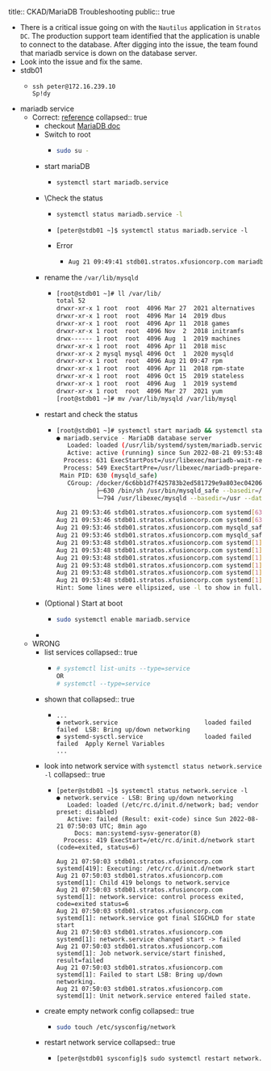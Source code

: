 title:: CKAD/MariaDB Troubleshooting
public:: true

- There is a critical issue going on with the `Nautilus` application in `Stratos DC`. The production support team identified that the application is unable to connect to the database. After digging into the issue, the team found that mariadb service is down on the database server.
- Look into the issue and fix the same.
- stdb01
	- ```
	  ssh peter@172.16.239.10
	  Sp!dy
	  ```
- mariadb service
	- Correct: [reference](https://www.nbtechsupport.co.in/2021/01/mariadb-troubleshooting-kodekloud.html?showComment=1619604587017)
	  collapsed:: true
		- checkout [MariaDB doc](https://mariadb.com/kb/en/systemd/)
		- Switch to root
			- ```bash
			  sudo su -
			  ```
		- start mariaDB
			- ```bash
			  systemctl start mariadb.service
			  
			  ```
		- \Check the status
			- ```bash
			  systemctl status mariadb.service -l
			  ```
			- ```
			  [peter@stdb01 ~]$ systemctl status mariadb.service -l
			  
			  ```
			- Error
				- ```bash
				  Aug 21 09:49:41 stdb01.stratos.xfusioncorp.com mariadb-prepare-db-dir[485]: Database MariaDB is not initialized, but the directory /var/lib/mysql is not empty, so initialization cannot be done.
				  ```
		- rename the `/var/lib/mysqld`
			- ```bash
			  [root@stdb01 ~]# ll /var/lib/
			  total 52
			  drwxr-xr-x 1 root  root  4096 Mar 27  2021 alternatives
			  drwxr-xr-x 1 root  root  4096 Mar 14  2019 dbus
			  drwxr-xr-x 1 root  root  4096 Apr 11  2018 games
			  drwxr-xr-x 1 root  root  4096 Nov  2  2018 initramfs
			  drwx------ 1 root  root  4096 Aug  1  2019 machines
			  drwxr-xr-x 1 root  root  4096 Apr 11  2018 misc
			  drwxr-xr-x 2 mysql mysql 4096 Oct  1  2020 mysqld
			  drwxr-xr-x 1 root  root  4096 Aug 21 09:47 rpm
			  drwxr-xr-x 1 root  root  4096 Apr 11  2018 rpm-state
			  drwxr-xr-x 1 root  root  4096 Oct 15  2019 stateless
			  drwxr-xr-x 1 root  root  4096 Aug  1  2019 systemd
			  drwxr-xr-x 1 root  root  4096 Mar 27  2021 yum
			  [root@stdb01 ~]# mv /var/lib/mysqld /var/lib/mysql
			  ```
		- restart and check the status
			- ```bash
			  [root@stdb01 ~]# systemctl start mariadb && systemctl status mariadb
			  ● mariadb.service - MariaDB database server
			     Loaded: loaded (/usr/lib/systemd/system/mariadb.service; disabled; vendor preset: disabled)
			     Active: active (running) since Sun 2022-08-21 09:53:48 UTC; 4ms ago
			    Process: 631 ExecStartPost=/usr/libexec/mariadb-wait-ready $MAINPID (code=exited, status=0/SUCCESS)
			    Process: 549 ExecStartPre=/usr/libexec/mariadb-prepare-db-dir %n (code=exited, status=0/SUCCESS)
			   Main PID: 630 (mysqld_safe)
			     CGroup: /docker/6c6bb1d7f425783b2ed581729e9a803ec04206228901c8cf94f4572027a24d90/system.slice/mariadb.service
			             ├─630 /bin/sh /usr/bin/mysqld_safe --basedir=/usr
			             └─794 /usr/libexec/mysqld --basedir=/usr --datadir=/var/lib/mysql --plugin-dir=/usr/lib64...
			  
			  Aug 21 09:53:46 stdb01.stratos.xfusioncorp.com systemd[630]: Executing: /usr/bin/mysqld_safe --bas...sr
			  Aug 21 09:53:46 stdb01.stratos.xfusioncorp.com systemd[631]: Executing: /usr/libexec/mariadb-wait-...30
			  Aug 21 09:53:46 stdb01.stratos.xfusioncorp.com mysqld_safe[630]: 220821 09:53:46 mysqld_safe Loggin....
			  Aug 21 09:53:46 stdb01.stratos.xfusioncorp.com mysqld_safe[630]: 220821 09:53:46 mysqld_safe Starti...l
			  Aug 21 09:53:48 stdb01.stratos.xfusioncorp.com systemd[1]: Child 631 belongs to mariadb.service
			  Aug 21 09:53:48 stdb01.stratos.xfusioncorp.com systemd[1]: mariadb.service: control process exited...=0
			  Aug 21 09:53:48 stdb01.stratos.xfusioncorp.com systemd[1]: mariadb.service got final SIGCHLD for s...st
			  Aug 21 09:53:48 stdb01.stratos.xfusioncorp.com systemd[1]: mariadb.service changed start-post -> r...ng
			  Aug 21 09:53:48 stdb01.stratos.xfusioncorp.com systemd[1]: Job mariadb.service/start finished, res...ne
			  Aug 21 09:53:48 stdb01.stratos.xfusioncorp.com systemd[1]: Started MariaDB database server.
			  Hint: Some lines were ellipsized, use -l to show in full.
			  ```
		- (Optional ) Start at boot
			- ```bash
			  sudo systemctl enable mariadb.service
			  ```
		-
	- WRONG
		- list services
		  collapsed:: true
			- ```bash
			  # systemctl list-units --type=service
			  OR
			  # systemctl --type=service
			  ```
		- shown that
		  collapsed:: true
			- ```
			  ...
			  ● network.service                        loaded failed failed  LSB: Bring up/down networking
			  ● systemd-sysctl.service                 loaded failed failed  Apply Kernel Variables
			  ...
			  ```
		- look into network service with `systemctl status network.service -l`
		  collapsed:: true
			- ```
			  [peter@stdb01 ~]$ systemctl status network.service -l
			  ● network.service - LSB: Bring up/down networking
			     Loaded: loaded (/etc/rc.d/init.d/network; bad; vendor preset: disabled)
			     Active: failed (Result: exit-code) since Sun 2022-08-21 07:50:03 UTC; 8min ago
			       Docs: man:systemd-sysv-generator(8)
			    Process: 419 ExecStart=/etc/rc.d/init.d/network start (code=exited, status=6)
			  
			  Aug 21 07:50:03 stdb01.stratos.xfusioncorp.com systemd[419]: Executing: /etc/rc.d/init.d/network start
			  Aug 21 07:50:03 stdb01.stratos.xfusioncorp.com systemd[1]: Child 419 belongs to network.service
			  Aug 21 07:50:03 stdb01.stratos.xfusioncorp.com systemd[1]: network.service: control process exited, code=exited status=6
			  Aug 21 07:50:03 stdb01.stratos.xfusioncorp.com systemd[1]: network.service got final SIGCHLD for state start
			  Aug 21 07:50:03 stdb01.stratos.xfusioncorp.com systemd[1]: network.service changed start -> failed
			  Aug 21 07:50:03 stdb01.stratos.xfusioncorp.com systemd[1]: Job network.service/start finished, result=failed
			  Aug 21 07:50:03 stdb01.stratos.xfusioncorp.com systemd[1]: Failed to start LSB: Bring up/down networking.
			  Aug 21 07:50:03 stdb01.stratos.xfusioncorp.com systemd[1]: Unit network.service entered failed state.
			  ```
		- create empty network config
		  collapsed:: true
			- ```bash
			  sudo touch /etc/sysconfig/network
			  ```
		- restart network service
		  collapsed:: true
			- ```bash
			  [peter@stdb01 sysconfig]$ sudo systemctl restart network.service
			  ```